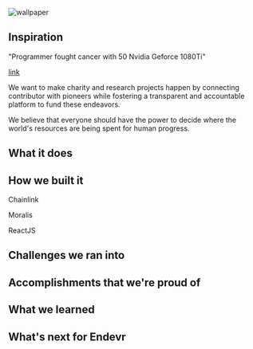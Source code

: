 ![wallpaper](https://user-images.githubusercontent.com/65676392/170804066-40764783-0419-4c8d-bc0a-0dde614e7be5.png)

## Inspiration


"Programmer fought cancer with 50 Nvidia Geforce 1080Ti"











[link](https://howardchen.substack.com/p/this-amateur-programmer-fought-cancer?s=r) 



We want to make charity and research projects happen by connecting contributor with pioneers while fostering a transparent and accountable platform to fund these endeavors.

We believe that everyone should have the power to decide where the world's resources are being spent for human progress.

## What it does

## How we built it

Chainlink

Moralis

ReactJS

## Challenges we ran into

## Accomplishments that we're proud of

## What we learned

## What's next for Endevr
